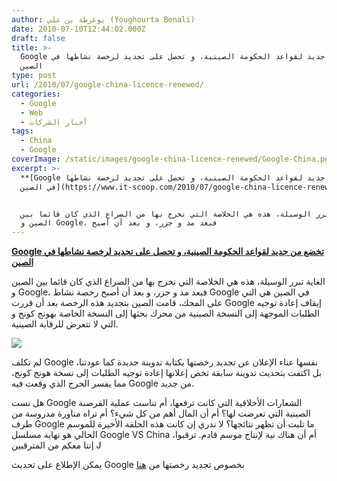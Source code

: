 ```yaml
---
author: يوغرطة بن علي (Youghourta Benali)
date: 2010-07-10T12:44:02.000Z
draft: false
title: >-
  Google تخضع من جديد لقواعد الحكومة الصينية، و تحصل على تجديد لرخصة نشاطها في
  الصين  
type: post
url: /2010/07/google-china-licence-renewed/
categories:
  - Google
  - Web
  - أخبار الشركات
tags:
  - China
  - Google
coverImage: /static/images/google-china-licence-renewed/Google-China.png
excerpt: >-
  **[Google تخضع من جديد لقواعد الحكومة الصينية، و تحصل على تجديد لرخصة نشاطها
  في الصين](https://www.it-scoop.com/2010/07/google-china-licence-renewed/)**


  الغاية تبرر الوسيلة، هذه هي الخلاصة التي نخرج بها من الصراع الذي كان قائما بين
  الصين و Google، فبعد مد و جزر، و بعد أن أصبح
---
```

**[Google تخضع من جديد لقواعد الحكومة الصينية، و تحصل على تجديد لرخصة نشاطها في الصين](https://www.it-scoop.com/2010/07/google-china-licence-renewed/)**

الغاية تبرر الوسيلة، هذه هي الخلاصة التي نخرج بها من الصراع الذي كان قائما بين الصين و Google، فبعد مد و جزر، و بعد أن أصبح رخصة نشاط Google في الصين هي التي على المحك، قامت الصين بتجديد هذه الرخصة بعد أن قررت Google إيقاف إعادة توجيه الطلبات الموجهة إلى النسخة الصينية من محرك بحثها إلى النسخة الخاصة بهونج كونج و التي لا تتعرض للرقابة الصينية.

![](/static/images/google-china-licence-renewed/Google-China.png)

لم تكلف Google نفسها عناء الإعلان عن تجديد رخصتها بكتابة تدوينة جديدة كما عودتنا، بل اكتفت بتحديث تدوينة سابقة تخص إعلانها إعادة توجيه الطلبات إلى نسخة هونج كونج، مما يفسر الحرج الذي وقعت فيه Google من جديد.

هل نست Google الشعارات الأخلاقية التي كانت ترفعها، أم تناست عملية القرصنة الصينية التي تعرضت لها؟ أم أن المال أهم من كل شيء؟ أم تراه مناورة مدروسة من طرف Google ما تلبت أن تظهر نتائجها؟ لا ندري إن كانت هذه الحلقة الأخيرة للموسم الحالي هو نهاية مسلسل Google VS China أم أن هناك نية لإنتاج موسم قادم. ترقبوا، إننا معكم من المترقبين J

يمكن الإطلاع على تحديث Google بخصوص تجديد رخصتها من [هنا](http://googleblog.blogspot.com/2010/06/update-on-china.html)
